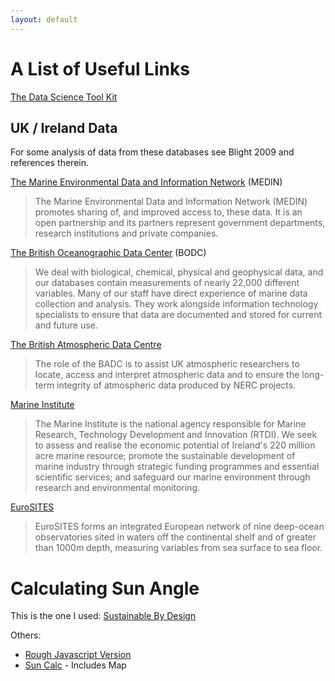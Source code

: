 ```yaml
---
layout: default
---
```


# A List of Useful Links

[The Data Science Tool Kit](http://www.datasciencetoolkit.org)   

## UK / Ireland Data

For some analysis of data from these databases see Blight 2009 and references therein.

[The Marine Environmental Data and Information Network](http://www.oceannet.org/ "The Marine Environmental Data and Information Network") (MEDIN)  
> The Marine Environmental Data and Information Network (MEDIN) promotes sharing of, and improved access to, these data. It is an open partnership and its partners represent government departments, research institutions and private companies.  

[The British Oceanographic Data Center](https://www.bodc.ac.uk/ "The British Oceanographic Data Center") (BODC)  
> We deal with biological, chemical, physical and geophysical data, and our databases contain measurements of nearly 22,000 different variables. Many of our staff have direct experience of marine data collection and analysis. They work alongside information technology specialists to ensure that data are documented and stored for current and future use.

[The British Atmospheric Data Centre](http://badc.nerc.ac.uk "The British Atmospheric Data Centre")  
> The role of the BADC is to assist UK atmospheric researchers to locate, access and interpret atmospheric data and to ensure the long-term integrity of atmospheric data produced by NERC projects.

[Marine Institute](http://www.marine.ie/home/aboutus/  "Irelands Marine Institute")  
> The Marine Institute is the national agency responsible for Marine Research, Technology Development and Innovation (RTDI). We seek to assess and realise the economic potential of Ireland's 220 million acre marine resource; promote the sustainable development of marine industry  through strategic funding programmes and essential scientific services; and safeguard our marine environment through research and environmental monitoring.

[EuroSITES][eurosites]
> EuroSITES forms an integrated European network of nine deep-ocean observatories sited in waters off the continental shelf and of greater than 1000m depth, measuring variables from sea surface to sea floor.

[eurosites]: http://www.eurosites.info/

# Calculating Sun Angle

This is the one I used: [Sustainable By Design](http://susdesign.com/sunposition/index.php)

Others:
- [Rough Javascript Version](http://www.satellite-calculations.com/Satellite/suncalc.htm)  
- [Sun Calc](http://suncalc.net/) - Includes Map  
